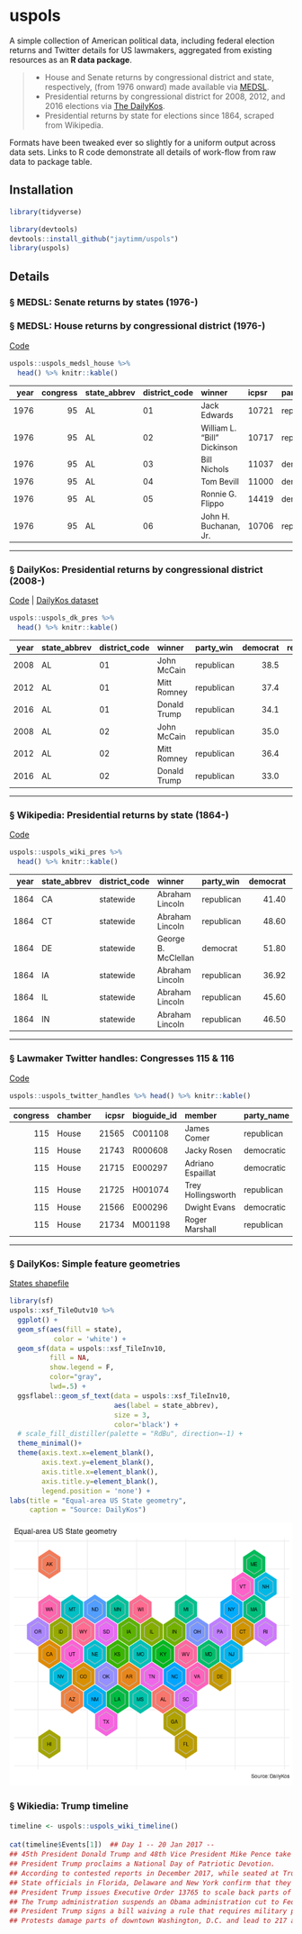 uspols
======

A simple collection of American political data, including federal
election returns and Twitter details for US lawmakers, aggregated from
existing resources as an **R data package**.

> -   House and Senate returns by congressional district and state,
>     respectively, (from 1976 onward) made available via
>     [MEDSL](https://github.com/MEDSL).  
> -   Presidential returns by congressional district for 2008, 2012, and
>     2016 elections via [The
>     DailyKos](https://www.dailykos.com/stories/2018/2/21/1742660/-The-ultimate-Daily-Kos-Elections-guide-to-all-of-our-data-sets#1).
> -   Presidential returns by state for elections since 1864, scraped
>     from Wikipedia.

Formats have been tweaked ever so slightly for a uniform output across
data sets. Links to R code demonstrate all details of work-flow from raw
data to package table.

Installation
------------

``` r
library(tidyverse)
```

``` r
library(devtools)
devtools::install_github("jaytimm/uspols")
library(uspols) 
```

Details
-------

### § MEDSL: Senate returns by states (1976-)

### § MEDSL: House returns by congressional district (1976-)

[Code](https://github.com/jaytimm/uspols/blob/master/medsl.md)

``` r
uspols::uspols_medsl_house %>%
  head() %>% knitr::kable()
```

<table>
<colgroup>
<col style="width: 4%" />
<col style="width: 8%" />
<col style="width: 11%" />
<col style="width: 12%" />
<col style="width: 25%" />
<col style="width: 5%" />
<col style="width: 9%" />
<col style="width: 8%" />
<col style="width: 9%" />
<col style="width: 5%" />
</colgroup>
<thead>
<tr class="header">
<th style="text-align: right;">year</th>
<th style="text-align: right;">congress</th>
<th style="text-align: left;">state_abbrev</th>
<th style="text-align: left;">district_code</th>
<th style="text-align: left;">winner</th>
<th style="text-align: left;">icpsr</th>
<th style="text-align: left;">party_win</th>
<th style="text-align: right;">democrat</th>
<th style="text-align: right;">republican</th>
<th style="text-align: right;">other</th>
</tr>
</thead>
<tbody>
<tr class="odd">
<td style="text-align: right;">1976</td>
<td style="text-align: right;">95</td>
<td style="text-align: left;">AL</td>
<td style="text-align: left;">01</td>
<td style="text-align: left;">Jack Edwards</td>
<td style="text-align: left;">10721</td>
<td style="text-align: left;">republican</td>
<td style="text-align: right;">37.48</td>
<td style="text-align: right;">62.52</td>
<td style="text-align: right;">0.00</td>
</tr>
<tr class="even">
<td style="text-align: right;">1976</td>
<td style="text-align: right;">95</td>
<td style="text-align: left;">AL</td>
<td style="text-align: left;">02</td>
<td style="text-align: left;">William L. “Bill” Dickinson</td>
<td style="text-align: left;">10717</td>
<td style="text-align: left;">republican</td>
<td style="text-align: right;">42.39</td>
<td style="text-align: right;">57.60</td>
<td style="text-align: right;">0.00</td>
</tr>
<tr class="odd">
<td style="text-align: right;">1976</td>
<td style="text-align: right;">95</td>
<td style="text-align: left;">AL</td>
<td style="text-align: left;">03</td>
<td style="text-align: left;">Bill Nichols</td>
<td style="text-align: left;">11037</td>
<td style="text-align: left;">democrat</td>
<td style="text-align: right;">98.97</td>
<td style="text-align: right;">0.00</td>
<td style="text-align: right;">1.03</td>
</tr>
<tr class="even">
<td style="text-align: right;">1976</td>
<td style="text-align: right;">95</td>
<td style="text-align: left;">AL</td>
<td style="text-align: left;">04</td>
<td style="text-align: left;">Tom Bevill</td>
<td style="text-align: left;">11000</td>
<td style="text-align: left;">democrat</td>
<td style="text-align: right;">80.38</td>
<td style="text-align: right;">19.62</td>
<td style="text-align: right;">0.00</td>
</tr>
<tr class="odd">
<td style="text-align: right;">1976</td>
<td style="text-align: right;">95</td>
<td style="text-align: left;">AL</td>
<td style="text-align: left;">05</td>
<td style="text-align: left;">Ronnie G. Flippo</td>
<td style="text-align: left;">14419</td>
<td style="text-align: left;">democrat</td>
<td style="text-align: right;">99.99</td>
<td style="text-align: right;">0.00</td>
<td style="text-align: right;">0.00</td>
</tr>
<tr class="even">
<td style="text-align: right;">1976</td>
<td style="text-align: right;">95</td>
<td style="text-align: left;">AL</td>
<td style="text-align: left;">06</td>
<td style="text-align: left;">John H. Buchanan, Jr.</td>
<td style="text-align: left;">10706</td>
<td style="text-align: left;">republican</td>
<td style="text-align: right;">42.69</td>
<td style="text-align: right;">56.68</td>
<td style="text-align: right;">0.63</td>
</tr>
</tbody>
</table>

------------------------------------------------------------------------

### § DailyKos: Presidential returns by congressional district (2008-)

[Code](https://github.com/jaytimm/uspols/blob/master/daily-kos.md) \|
[DailyKos
dataset](https://docs.google.com/spreadsheets/d/1zLNAuRqPauss00HDz4XbTH2HqsCzMe0pR8QmD1K8jk8/edit#gid=0)

``` r
uspols::uspols_dk_pres %>%
  head() %>% knitr::kable() 
```

|  year| state\_abbrev | district\_code | winner       | party\_win |  democrat|  republican|
|-----:|:--------------|:---------------|:-------------|:-----------|---------:|-----------:|
|  2008| AL            | 01             | John McCain  | republican |      38.5|        60.9|
|  2012| AL            | 01             | Mitt Romney  | republican |      37.4|        61.8|
|  2016| AL            | 01             | Donald Trump | republican |      34.1|        63.5|
|  2008| AL            | 02             | John McCain  | republican |      35.0|        64.5|
|  2012| AL            | 02             | Mitt Romney  | republican |      36.4|        62.9|
|  2016| AL            | 02             | Donald Trump | republican |      33.0|        64.9|

------------------------------------------------------------------------

### § Wikipedia: Presidential returns by state (1864-)

[Code](https://github.com/jaytimm/uspols/blob/master/wikipedia.md)

``` r
uspols::uspols_wiki_pres %>%
  head() %>% knitr::kable()
```

|  year| state\_abbrev | district\_code | winner              | party\_win |  democrat|  republican|
|-----:|:--------------|:---------------|:--------------------|:-----------|---------:|-----------:|
|  1864| CA            | statewide      | Abraham Lincoln     | republican |     41.40|       58.60|
|  1864| CT            | statewide      | Abraham Lincoln     | republican |     48.60|       51.40|
|  1864| DE            | statewide      | George B. McClellan | democrat   |     51.80|       48.20|
|  1864| IA            | statewide      | Abraham Lincoln     | republican |     36.92|       63.08|
|  1864| IL            | statewide      | Abraham Lincoln     | republican |     45.60|       54.40|
|  1864| IN            | statewide      | Abraham Lincoln     | republican |     46.50|       53.50|

------------------------------------------------------------------------

### § Lawmaker Twitter handles: Congresses 115 & 116

[Code](https://github.com/jaytimm/twitter-and-us-lawmakers/blob/master/twitter-handles.md)

``` r
uspols::uspols_twitter_handles %>% head() %>% knitr::kable()
```

<table>
<colgroup>
<col style="width: 6%" />
<col style="width: 6%" />
<col style="width: 4%" />
<col style="width: 9%" />
<col style="width: 14%" />
<col style="width: 8%" />
<col style="width: 12%" />
<col style="width: 9%" />
<col style="width: 9%" />
<col style="width: 9%" />
<col style="width: 10%" />
</colgroup>
<thead>
<tr class="header">
<th style="text-align: right;">congress</th>
<th style="text-align: left;">chamber</th>
<th style="text-align: right;">icpsr</th>
<th style="text-align: left;">bioguide_id</th>
<th style="text-align: left;">member</th>
<th style="text-align: left;">party_name</th>
<th style="text-align: left;">screen_name</th>
<th style="text-align: left;">account_type</th>
<th style="text-align: left;">handle_type</th>
<th style="text-align: left;">state_abbrev</th>
<th style="text-align: left;">district_code</th>
</tr>
</thead>
<tbody>
<tr class="odd">
<td style="text-align: right;">115</td>
<td style="text-align: left;">House</td>
<td style="text-align: right;">21565</td>
<td style="text-align: left;">C001108</td>
<td style="text-align: left;">James Comer</td>
<td style="text-align: left;">republican</td>
<td style="text-align: left;">KYCOMER</td>
<td style="text-align: left;">campaign</td>
<td style="text-align: left;">prev_names</td>
<td style="text-align: left;">KY</td>
<td style="text-align: left;">01</td>
</tr>
<tr class="even">
<td style="text-align: right;">115</td>
<td style="text-align: left;">House</td>
<td style="text-align: right;">21743</td>
<td style="text-align: left;">R000608</td>
<td style="text-align: left;">Jacky Rosen</td>
<td style="text-align: left;">democratic</td>
<td style="text-align: left;">REPJACKYROSEN</td>
<td style="text-align: left;">office</td>
<td style="text-align: left;">prev_names</td>
<td style="text-align: left;">NV</td>
<td style="text-align: left;">03</td>
</tr>
<tr class="odd">
<td style="text-align: right;">115</td>
<td style="text-align: left;">House</td>
<td style="text-align: right;">21715</td>
<td style="text-align: left;">E000297</td>
<td style="text-align: left;">Adriano Espaillat</td>
<td style="text-align: left;">democratic</td>
<td style="text-align: left;">REPESPAILLAT</td>
<td style="text-align: left;">office</td>
<td style="text-align: left;">screen_name</td>
<td style="text-align: left;">NY</td>
<td style="text-align: left;">13</td>
</tr>
<tr class="even">
<td style="text-align: right;">115</td>
<td style="text-align: left;">House</td>
<td style="text-align: right;">21725</td>
<td style="text-align: left;">H001074</td>
<td style="text-align: left;">Trey Hollingsworth</td>
<td style="text-align: left;">republican</td>
<td style="text-align: left;">REPTREY</td>
<td style="text-align: left;">office</td>
<td style="text-align: left;">screen_name</td>
<td style="text-align: left;">IN</td>
<td style="text-align: left;">09</td>
</tr>
<tr class="odd">
<td style="text-align: right;">115</td>
<td style="text-align: left;">House</td>
<td style="text-align: right;">21566</td>
<td style="text-align: left;">E000296</td>
<td style="text-align: left;">Dwight Evans</td>
<td style="text-align: left;">democratic</td>
<td style="text-align: left;">REPDWIGHTEVANS</td>
<td style="text-align: left;">office</td>
<td style="text-align: left;">screen_name</td>
<td style="text-align: left;">PA</td>
<td style="text-align: left;">02</td>
</tr>
<tr class="even">
<td style="text-align: right;">115</td>
<td style="text-align: left;">House</td>
<td style="text-align: right;">21734</td>
<td style="text-align: left;">M001198</td>
<td style="text-align: left;">Roger Marshall</td>
<td style="text-align: left;">republican</td>
<td style="text-align: left;">ROGERMARSHALLMD</td>
<td style="text-align: left;">campaign</td>
<td style="text-align: left;">screen_name</td>
<td style="text-align: left;">KS</td>
<td style="text-align: left;">01</td>
</tr>
</tbody>
</table>

------------------------------------------------------------------------

### § DailyKos: Simple feature geometries

[States
shapefile](https://docs.google.com/spreadsheets/d/1LrBXlqrtSZwyYOkpEEXFwQggvtR0bHHTxs9kq4kjOjw/edit#gid=1278876419)

``` r
library(sf)
uspols::xsf_TileOutv10 %>% 
  ggplot() + 
  geom_sf(aes(fill = state),
           color = 'white') +
  geom_sf(data = uspols::xsf_TileInv10, 
          fill = NA, 
          show.legend = F, 
          color="gray", 
          lwd=.5) +
  ggsflabel::geom_sf_text(data = uspols::xsf_TileInv10,
                          aes(label = state_abbrev), 
                          size = 3,
                          color='black') +
  # scale_fill_distiller(palette = "RdBu", direction=-1) +
  theme_minimal()+
  theme(axis.text.x=element_blank(),
        axis.text.y=element_blank(),
        axis.title.x=element_blank(),
        axis.title.y=element_blank(),
        legend.position = 'none') +
labs(title = "Equal-area US State geometry",
     caption = "Source: DailyKos")
```

![](figure-markdown_github/unnamed-chunk-9-1.png)

### § Wikiedia: Trump timeline

``` r
timeline <- uspols::uspols_wiki_timeline() 

cat(timeline$Events[1])  ## Day 1 -- 20 Jan 2017 --
## 45th President Donald Trump and 48th Vice President Mike Pence take the Oath of Office.
## President Trump proclaims a National Day of Patriotic Devotion.
## According to contested reports in December 2017, while seated at Trump's inauguration speech, forthcoming National Security Advisor Michael Flynn texts a former business partner that Russian sanctions blocking a private Russian-backed plan to build nuclear plants in the Middle East will now be 'ripped up'.
## State officials in Florida, Delaware and New York confirm that they have not received paperwork that the President has relinquished control over his companies despite earlier promises to do so.
## President Trump issues Executive Order 13765 to scale back parts of the Affordable Care Act.
## The Trump administration suspends an Obama administration cut to Federal Housing Authority mortgage insurance premiums.
## President Trump signs a bill waiving a rule that requires military personnel to wait seven years after retiring before serving in a civilian post, to allow retired Marine general James Mattis to become U.S. Secretary of Defense. The Senate confirms Jim Mattis as the 26th U.S. Secretary of Defense in a vote of 98–1 and retired Marine general John F. Kelly as the 5th U.S. Secretary of Homeland Security in a vote of 88–11.
## Protests damage parts of downtown Washington, D.C. and lead to 217 arrests and 9 injuries.
```
